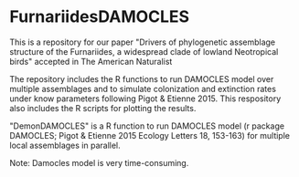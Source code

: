 # FurnariidesDAMOCLES
This is a repository for our paper "Drivers of phylogenetic assemblage structure of the Furnariides, a widespread clade of
lowland Neotropical birds" accepted in The American Naturalist

The repository includes the R functions to run DAMOCLES model over multiple assemblages and to simulate colonization and extinction rates under know parameters following Pigot & Etienne 2015. This respository also includes the R scripts for plotting the results.

"DemonDAMOCLES" is a R function to run DAMOCLES model (r package DAMOCLES; Pigot & Etienne 2015 Ecology Letters 18, 153-163) for multiple local assemblages in parallel.

Note: Damocles model is very time-consuming.
